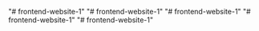 "# frontend-website-1" 
"# frontend-website-1" 
"# frontend-website-1" 
"# frontend-website-1" 
"# frontend-website-1" 
